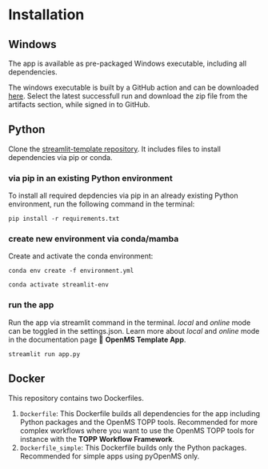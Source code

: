 # Installation

## Windows

The app is available as pre-packaged Windows executable, including all dependencies.

The windows executable is built by a GitHub action and can be downloaded [here](https://github.com/OpenMS/streamlit-template/actions/workflows/build-windows-executable-app.yaml).
Select the latest successfull run and download the zip file from the artifacts section, while signed in to GitHub.

## Python

Clone the [streamlit-template repository](https://github.com/OpenMS/streamlit-template). It includes files to install dependencies via pip or conda.

### via pip in an existing Python environment

To install all required depdencies via pip in an already existing Python environment, run the following command in the terminal:

`pip install -r requirements.txt`

### create new environment via conda/mamba

Create and activate the conda environment:

`conda env create -f environment.yml`

`conda activate streamlit-env`

### run the app

Run the app via streamlit command in the terminal. *local* and *online* mode can be toggled in the settings.json. Learn more about *local* and *online* mode in the documentation page 📖 **OpenMS Template App**.

`streamlit run app.py`

## Docker

This repository contains two Dockerfiles.

1. `Dockerfile`: This Dockerfile builds all dependencies for the app including Python packages and the OpenMS TOPP tools. Recommended for more complex workflows where you want to use the OpenMS TOPP tools for instance with the **TOPP Workflow Framework**.
2. `Dockerfile_simple`: This Dockerfile builds only the Python packages. Recommended for simple apps using pyOpenMS only.

